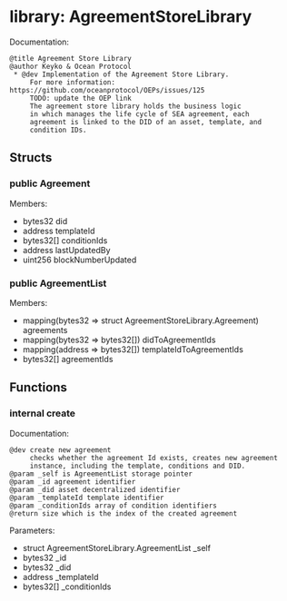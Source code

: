
# library: AgreementStoreLibrary

Documentation:
```
@title Agreement Store Library
@author Keyko & Ocean Protocol
 * @dev Implementation of the Agreement Store Library.
     For more information: https://github.com/oceanprotocol/OEPs/issues/125    
     TODO: update the OEP link 
     The agreement store library holds the business logic
     in which manages the life cycle of SEA agreement, each 
     agreement is linked to the DID of an asset, template, and
     condition IDs.
```

## Structs

### public Agreement
Members:
* bytes32 did
* address templateId
* bytes32[] conditionIds
* address lastUpdatedBy
* uint256 blockNumberUpdated

### public AgreementList
Members:
* mapping(bytes32 => struct AgreementStoreLibrary.Agreement) agreements
* mapping(bytes32 => bytes32[]) didToAgreementIds
* mapping(address => bytes32[]) templateIdToAgreementIds
* bytes32[] agreementIds

## Functions

### internal create

Documentation:

```
@dev create new agreement
     checks whether the agreement Id exists, creates new agreement 
     instance, including the template, conditions and DID.
@param _self is AgreementList storage pointer
@param _id agreement identifier
@param _did asset decentralized identifier
@param _templateId template identifier
@param _conditionIds array of condition identifiers
@return size which is the index of the created agreement
```
Parameters:
* struct AgreementStoreLibrary.AgreementList _self
* bytes32 _id
* bytes32 _did
* address _templateId
* bytes32[] _conditionIds

